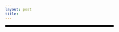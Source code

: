```yaml
---
layout: post
title: 
---
```

<style>
  .container { position:relative; padding:0 0 0 55px; }
#sidebar {
    position:absolute;
    top:0; bottom:0; left:0;
    width:33%;
    background:#000;
}

#header { border:1px solid #000; width:66%;
    margin:0 0 0 0;
}
#content { border:1px solid #000; width:66%;
    margin:0 0 0 0;
}
#footer { border:1px solid #000; width:66%;
    margin:0 0 0 0;
}
</style>

<div class="container">
    <div id="sidebar"></div>
    <div id="header"></div>
    <div id="content"></div>
    <div id="footer"></div>
</div>
